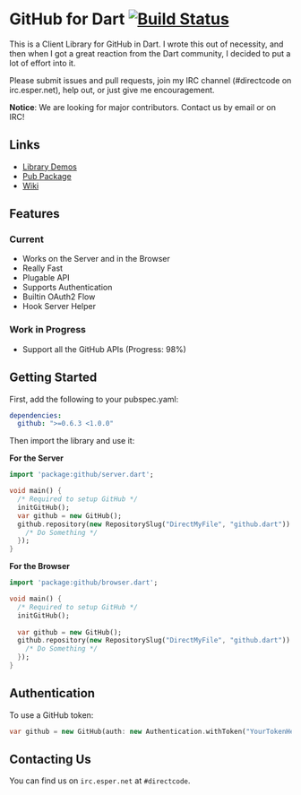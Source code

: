 # GitHub for Dart [![Build Status](https://travis-ci.org/DirectMyFile/github.dart.svg)](https://travis-ci.org/DirectMyFile/github.dart)

This is a Client Library for GitHub in Dart. I wrote this out of necessity, and then when I got a great reaction from the Dart community, I decided to put a lot of effort into it.

Please submit issues and pull requests, join my IRC channel (#directcode on irc.esper.net), help out, or just give me encouragement.

**Notice**: We are looking for major contributors. Contact us by email or on IRC!

## Links

- [Library Demos](http://github.directcode.org/demos/)
- [Pub Package](https://pub.dartlang.org/packages/github)
- [Wiki](https://github.com/DirectMyFile/github.dart/wiki)

## Features

### Current

- Works on the Server and in the Browser
- Really Fast
- Plugable API
- Supports Authentication
- Builtin OAuth2 Flow
- Hook Server Helper

### Work in Progress

- Support all the GitHub APIs (Progress: 98%)

## Getting Started

First, add the following to your pubspec.yaml:

```yaml
dependencies:
  github: ">=0.6.3 <1.0.0"
```

Then import the library and use it:

**For the Server**
```dart
import 'package:github/server.dart';

void main() {
  /* Required to setup GitHub */
  initGitHub();
  var github = new GitHub();
  github.repository(new RepositorySlug("DirectMyFile", "github.dart")).then((Repository repo) {
    /* Do Something */
  });
}
```

**For the Browser**
```dart
import 'package:github/browser.dart';

void main() {
  /* Required to setup GitHub */
  initGitHub();
  
  var github = new GitHub();
  github.repository(new RepositorySlug("DirectMyFile", "github.dart")).then((Repository repo) {
    /* Do Something */
  });
}
```

## Authentication

To use a GitHub token:

```dart
var github = new GitHub(auth: new Authentication.withToken("YourTokenHere"));
```

## Contacting Us

You can find us on `irc.esper.net` at `#directcode`.
